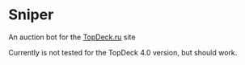 # Sniper
An auction bot for the [TopDeck.ru](http://topdeck.ru) site

Currently is not tested for the TopDeck 4.0 version, but should work.
